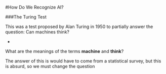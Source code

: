 #How Do We Recognize AI?

###The Turing Test

This was a test proposed by Alan Turing in 1950 to partially answer the question: Can machines think?

-

What are the meanings of the terms **machine** and **think**?

The answer of this is would have to come from a statistical survey, but this is absurd, so we must change the question

